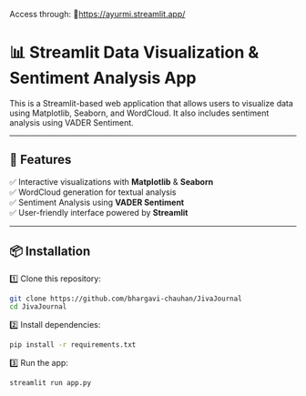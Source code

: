 Access through: 
🔗https://ayurmi.streamlit.app/

# 📊 Streamlit Data Visualization & Sentiment Analysis App  

This is a Streamlit-based web application that allows users to visualize data using Matplotlib, Seaborn, and WordCloud. It also includes sentiment analysis using VADER Sentiment.

---

## 🚀 Features  

✅ Interactive visualizations with **Matplotlib** & **Seaborn**  
✅ WordCloud generation for textual analysis  
✅ Sentiment Analysis using **VADER Sentiment**  
✅ User-friendly interface powered by **Streamlit**  

---

## 📦 Installation  

1️⃣ Clone this repository: 
```bash
git clone https://github.com/bhargavi-chauhan/JivaJournal
cd JivaJournal
```
2️⃣ Install dependencies:
```bash
pip install -r requirements.txt
```
3️⃣ Run the app:
```bash
streamlit run app.py
```
